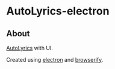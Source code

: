 # AutoLyrics-electron

## About
 
[AutoLyrics](https://github.com/redteadeveloper/AutoLyrics) with UI.

Created using [electron](https://www.electronjs.org/) and [browserify](http://browserify.org/).
